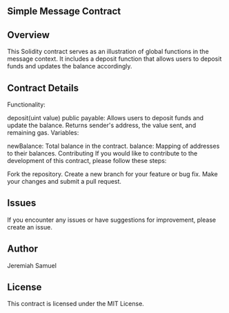 ## Simple Message Contract

## Overview
This Solidity contract serves as an illustration of global functions in the message context. It includes a deposit function that allows users to deposit funds and updates the balance accordingly.

## Contract Details
Functionality:

deposit(uint value) public payable: Allows users to deposit funds and update the balance. Returns sender's address, the value sent, and remaining gas.
Variables:

newBalance: Total balance in the contract.
balance: Mapping of addresses to their balances.
Contributing
If you would like to contribute to the development of this contract, please follow these steps:

Fork the repository.
Create a new branch for your feature or bug fix.
Make your changes and submit a pull request.

## Issues
If you encounter any issues or have suggestions for improvement, please create an issue.

## Author
Jeremiah Samuel

## License
This contract is licensed under the MIT License.
